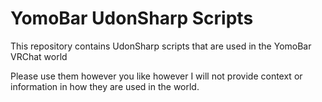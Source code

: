 # YomoBar UdonSharp Scripts
This repository contains UdonSharp scripts that are used in the YomoBar VRChat world

Please use them however you like however I will not provide context or information in how they are used in the world.
